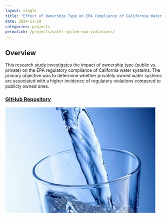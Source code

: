 ```yaml
---
layout: single
title: "Effect of Ownership Type on EPA Compliance of California Water Systems"
date: 2024-11-10
categories: projects
permalink: /projects/water-system-epa-violations/
---
```


## Overview

This research study investigates the impact of ownership type (public vs. private) on the EPA regulatory compliance of California water systems. The primary objective was to determine whether privately owned water systems are associated with a higher incidence of regulatory violations compared to publicly owned ones.

### [GitHub Repository](https://github.com/williamjowens/water-system-epa-violations)

![EPA Compliance Study](../assets/images/water-system-epa-violations.png)